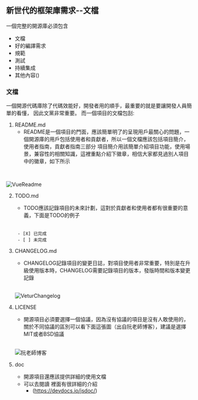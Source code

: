 ## 新世代的框架庫需求--文檔
一個完整的開源庫必須包含
* 文檔
* 好的編譯需求
* 規範
* 測試
* 持續集成
* 其他內容()

### 文檔
一個開源代碼庫除了代碼效能好，開發者用的順手，最重要的就是要讓開發人員簡單的看懂，
因此文黨非常重要。
而一個項目的文檔包刮:
1. README.md
   - README是一個項目的門面，應該簡單明了的呈現用戶最關心的問題，一個開源庫的用戶包括使用者和貢獻者，所以一個文檔應該包括項目簡介，使用者指南，貢獻者指南三部分
  項目簡介用該簡單介紹項目功能，使用場景，兼容性的相關知識，這裡重點介紹下徽章，相信大家都見過別人項目中的徽章，如下所示
  </br>
  
  ![VueReadme](https://raw.githubusercontent.com/tp953704/IT-Contest/master/img/vuereadme.png)
  
  
2. TODO.md
   - TODO應該記錄項目的未來計劃，這對於貢獻者和使用者都有很重要的意義，下面是TODO的例子
   </br>
   
   ```   
    - [X] 已完成
    - [ ] 未完成
    ```
  
3. CHANGELOG.md
   - CHANGELOG記錄項目的變更日誌，對項目使用者非常重要，特別是在升級使用版本時，CHANGELOG需要記錄項目的版本，發版時間和版本變更記錄
   
   </br>
   
   ![VeturChangelog](https://raw.githubusercontent.com/tp953704/IT-Contest/master/img/vetur.png)
   
4. LICENSE
   - 開源項目必須要選擇一個協議，因為沒有協議的項目是沒有人敢使用的，關於不同協議的區別可以看下面這張圖（出自阮老師博客），建議是選擇MIT或者BSD協議
   
   </br>
   
   ![阮老師博客](https://raw.githubusercontent.com/tp953704/IT-Contest/master/img/ke8qottjwo.png)
   
5. doc
   - 開源項目還應該提供詳細的使用文檔
   - 可以去閱讀 裡面有很詳細的介紹
     - (https://devdocs.io/jsdoc/)
